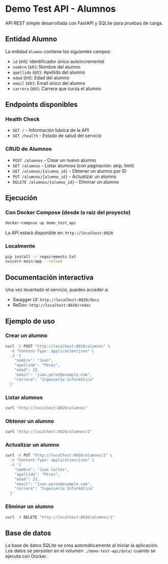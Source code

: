 # Demo Test API - Alumnos

API REST simple desarrollada con FastAPI y SQLite para pruebas de carga.

## Entidad Alumno

La entidad `Alumno` contiene los siguientes campos:
- `id` (int): Identificador único autoincremental
- `nombre` (str): Nombre del alumno
- `apellido` (str): Apellido del alumno
- `edad` (int): Edad del alumno
- `email` (str): Email único del alumno
- `carrera` (str): Carrera que cursa el alumno

## Endpoints disponibles

### Health Check
- `GET /` - Información básica de la API
- `GET /health` - Estado de salud del servicio

### CRUD de Alumnos
- `POST /alumnos` - Crear un nuevo alumno
- `GET /alumnos` - Listar alumnos (con paginación: skip, limit)
- `GET /alumnos/{alumno_id}` - Obtener un alumno por ID
- `PUT /alumnos/{alumno_id}` - Actualizar un alumno
- `DELETE /alumnos/{alumno_id}` - Eliminar un alumno

## Ejecución

### Con Docker Compose (desde la raíz del proyecto)
```bash
docker-compose up demo_test_api
```

La API estará disponible en: `http://localhost:8020`

### Localmente
```bash
pip install -r requirements.txt
uvicorn main:app --reload
```

## Documentación interactiva

Una vez levantado el servicio, puedes acceder a:
- Swagger UI: `http://localhost:8020/docs`
- ReDoc: `http://localhost:8020/redoc`

## Ejemplo de uso

### Crear un alumno
```bash
curl -X POST "http://localhost:8020/alumnos" \
  -H "Content-Type: application/json" \
  -d '{
    "nombre": "Juan",
    "apellido": "Pérez",
    "edad": 22,
    "email": "juan.perez@example.com",
    "carrera": "Ingeniería Informática"
  }'
```

### Listar alumnos
```bash
curl "http://localhost:8020/alumnos"
```

### Obtener un alumno
```bash
curl "http://localhost:8020/alumnos/1"
```

### Actualizar un alumno
```bash
curl -X PUT "http://localhost:8020/alumnos/1" \
  -H "Content-Type: application/json" \
  -d '{
    "nombre": "Juan Carlos",
    "apellido": "Pérez",
    "edad": 23,
    "email": "juan.perez@example.com",
    "carrera": "Ingeniería Informática"
  }'
```

### Eliminar un alumno
```bash
curl -X DELETE "http://localhost:8020/alumnos/1"
```

## Base de datos

La base de datos SQLite se crea automáticamente al iniciar la aplicación. Los datos se persisten en el volumen `./demo-test-api/data/` cuando se ejecuta con Docker.
